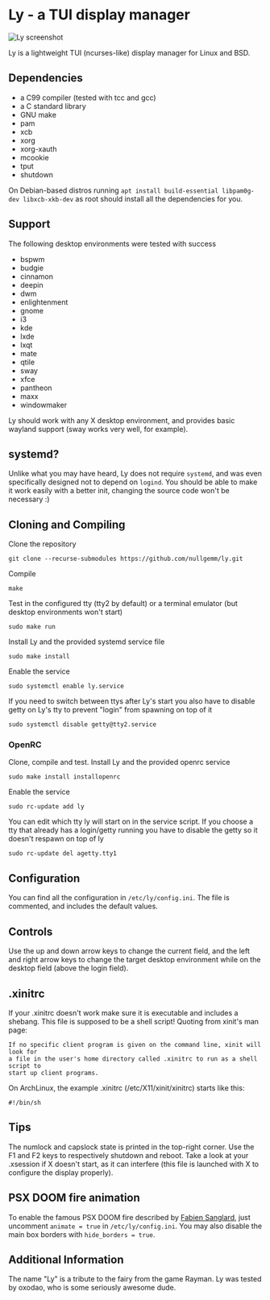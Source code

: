# Ly - a TUI display manager
![Ly screenshot](https://user-images.githubusercontent.com/5473047/88958888-65efbf80-d2a1-11ea-8ae5-3f263bce9cce.png "Ly screenshot")

Ly is a lightweight TUI (ncurses-like) display manager for Linux and BSD.

## Dependencies
 - a C99 compiler (tested with tcc and gcc)
 - a C standard library
 - GNU make
 - pam
 - xcb
 - xorg
 - xorg-xauth
 - mcookie
 - tput
 - shutdown

On Debian-based distros running `apt install build-essential libpam0g-dev libxcb-xkb-dev` as root should install all the dependencies for you.

## Support
The following desktop environments were tested with success
 - bspwm
 - budgie
 - cinnamon
 - deepin
 - dwm 
 - enlightenment
 - gnome
 - i3
 - kde
 - lxde
 - lxqt
 - mate
 - qtile
 - sway
 - xfce
 - pantheon
 - maxx
 - windowmaker

Ly should work with any X desktop environment, and provides
basic wayland support (sway works very well, for example).

## systemd?
Unlike what you may have heard, Ly does not require `systemd`,
and was even specifically designed not to depend on `logind`.
You should be able to make it work easily with a better init,
changing the source code won't be necessary :)

## Cloning and Compiling
Clone the repository
```
git clone --recurse-submodules https://github.com/nullgemm/ly.git
```

Compile
```
make
```

Test in the configured tty (tty2 by default)
or a terminal emulator (but desktop environments won't start)
```
sudo make run
```

Install Ly and the provided systemd service file
```
sudo make install
```

Enable the service
```
sudo systemctl enable ly.service
```

If you need to switch between ttys after Ly's start you also have to
disable getty on Ly's tty to prevent "login" from spawning on top of it
```
sudo systemctl disable getty@tty2.service
```

### OpenRC

Clone, compile and test.
Install Ly and the provided openrc service
```
sudo make install installopenrc
```

Enable the service
```
sudo rc-update add ly
```

You can edit which tty ly will start on in the service script.
If you choose a tty that already has a login/getty running you have to disable the getty so it doesn't respawn on top of ly
```
sudo rc-update del agetty.tty1
```

## Configuration
You can find all the configuration in `/etc/ly/config.ini`.
The file is commented, and includes the default values.

## Controls
Use the up and down arrow keys to change the current field, and the
left and right arrow keys to change the target desktop environment
while on the desktop field (above the login field).

## .xinitrc
If your .xinitrc doesn't work make sure it is executable and includes a shebang.
This file is supposed to be a shell script! Quoting from xinit's man page:
```
If no specific client program is given on the command line, xinit will look for
a file in the user's home directory called .xinitrc to run as a shell script to
start up client programs.
```
On ArchLinux, the example .xinitrc (/etc/X11/xinit/xinitrc) starts like this:
```
#!/bin/sh
```

## Tips
The numlock and capslock state is printed in the top-right corner.
Use the F1 and F2 keys to respectively shutdown and reboot.
Take a look at your .xsession if X doesn't start, as it can interfere
(this file is launched with X to configure the display properly).

## PSX DOOM fire animation
To enable the famous PSX DOOM fire described by [Fabien Sanglard](http://fabiensanglard.net/doom_fire_psx/index.html),
just uncomment `animate = true` in `/etc/ly/config.ini`. You may also
disable the main box borders with `hide_borders = true`.

## Additional Information
The name "Ly" is a tribute to the fairy from the game Rayman.
Ly was tested by oxodao, who is some seriously awesome dude.
